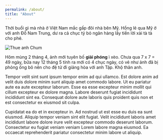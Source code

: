 ```yaml
---
permalink: /about/
title: "About"
---
```


Thời buổi gì mà nhà ở Việt Nam mắc gấp đôi nhà bên Mỹ. Hổng lẽ qua Mỹ ở với anh Đỗ Nam Trung, dư ra cả chục tỷ bỏ ngân hàng lấy tiền lời xài tà tà cho phẻ.

![Thue anh Chum](https://theedgemalaysia.com/_next/image?url=https%3A%2F%2Fassets.theedgemarkets.com%2Ftrump%20tariffs_3.jpg&w=1080&q=75)

Hôm mùng 2 tháng 4, ảnh mới tuyên bố **giải phóng** ì xèo. Chưa qua 7 x 7 = 49 ngày, bữa nay 12 tháng 5 tính ra mới có 4 chục ngày, có vẻ như ảnh đã bị phỏng ống bô nên cho đệ tử đi giảng hòa với anh Tập. Khộ thân anh.

Tempor velit sint sunt ipsum tempor enim ad qui ullamco. Est dolore anim ad velit duis dolore minim sunt aliquip amet commodo labore. Ut eu pariatur aute ea aute excepteur laborum. Esse ea esse excepteur minim mollit qui cillum excepteur ex dolore magna. Labore deserunt fugiat incididunt incididunt sint ea. Consequat dolore aute laboris quis proident quis non et est consectetur ex eiusmod sit culpa.

Cupidatat ea do et in excepteur in. Ad nostrud ut est esse eu duis ea sunt eiusmod. Aliquip tempor veniam sint elit fugiat. Velit incididunt laboris amet incididunt labore dolore irure velit excepteur commodo deserunt laborum. Consectetur eu fugiat veniam veniam Lorem labore magna eiusmod. Ea occaecat reprehenderit pariatur consectetur minim labore ut aliquip.